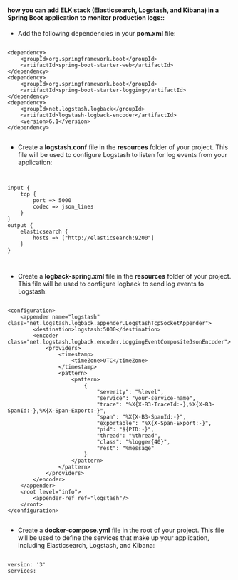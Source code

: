 


#### how you can add ELK stack (Elasticsearch, Logstash, and Kibana) in a Spring Boot application to monitor production logs::


* Add the following dependencies in your **pom.xml** file:

```

<dependency>
    <groupId>org.springframework.boot</groupId>
    <artifactId>spring-boot-starter-web</artifactId>
</dependency>
<dependency>
    <groupId>org.springframework.boot</groupId>
    <artifactId>spring-boot-starter-logging</artifactId>
</dependency>
<dependency>
    <groupId>net.logstash.logback</groupId>
    <artifactId>logstash-logback-encoder</artifactId>
    <version>6.1</version>
</dependency>


```

* Create a **logstash.conf** file in the **resources** folder of your project. This file will be used to configure Logstash to listen for log events from your application:


```


input {
    tcp {
        port => 5000
        codec => json_lines
    }
}
output {
    elasticsearch {
        hosts => ["http://elasticsearch:9200"]
    }
}



```

* Create a **logback-spring.xml** file in the **resources** folder of your project. This file will be used to configure logback to send log events to Logstash:

```

<configuration>
    <appender name="logstash" class="net.logstash.logback.appender.LogstashTcpSocketAppender">
        <destination>logstash:5000</destination>
        <encoder class="net.logstash.logback.encoder.LoggingEventCompositeJsonEncoder">
            <providers>
                <timestamp>
                    <timeZone>UTC</timeZone>
                </timestamp>
                <pattern>
                    <pattern>
                        {
                            "severity": "%level",
                            "service": "your-service-name",
                            "trace": "%X{X-B3-TraceId:-},%X{X-B3-SpanId:-},%X{X-Span-Export:-}",
                            "span": "%X{X-B3-SpanId:-}",
                            "exportable": "%X{X-Span-Export:-}",
                            "pid": "${PID:-}",
                            "thread": "%thread",
                            "class": "%logger{40}",
                            "rest": "%message"
                        }
                    </pattern>
                </pattern>
            </providers>
        </encoder>
    </appender>
    <root level="info">
        <appender-ref ref="logstash"/>
    </root>
</configuration>


```


* Create a **docker-compose.yml** file in the root of your project. This file will be used to define the services that make up your application, including Elasticsearch, Logstash, and Kibana:


```

version: '3'
services:
 

```

